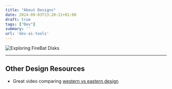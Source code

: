 ```yaml
---
title: "About Designs"
date: 2024-09-03T23:20:21+01:00
draft: true
tags: ["Dev"]
summary: ''
url: 'dev-ai-tools'
---
```


![Exploring FireBat Disks](/blog_img/outro/porsche.png)


---

## Other Design Resources

* Great video comparing [western vs eastern design](https://www.youtube.com/watch?v=8UAsN9wvePE&t=645s)